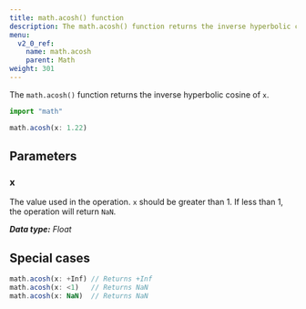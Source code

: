 ```yaml
---
title: math.acosh() function
description: The math.acosh() function returns the inverse hyperbolic cosine of `x`.
menu:
  v2_0_ref:
    name: math.acosh
    parent: Math
weight: 301
---
```


The `math.acosh()` function returns the inverse hyperbolic cosine of `x`.

```js
import "math"

math.acosh(x: 1.22)
```

## Parameters

### x
The value used in the operation.
`x` should be greater than 1.
If less than 1, the operation will return `NaN`.

_**Data type:** Float_

## Special cases
```js
math.acosh(x: +Inf) // Returns +Inf
math.acosh(x: <1)   // Returns NaN
math.acosh(x: NaN)  // Returns NaN
```
